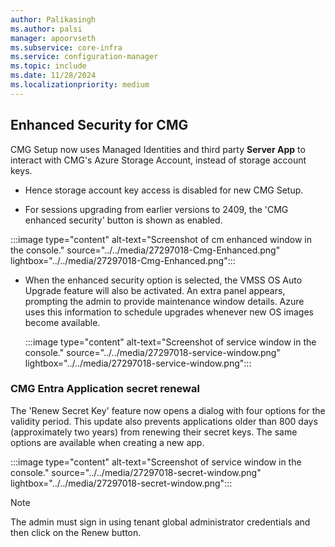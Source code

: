 ```yaml
---
author: Palikasingh
ms.author: palsi
manager: apoorvseth
ms.subservice: core-infra
ms.service: configuration-manager
ms.topic: include
ms.date: 11/28/2024
ms.localizationpriority: medium
---
```



## <a name="bkmk_CMGSecurity"></a>Enhanced Security for CMG


CMG Setup now uses Managed Identities and third party **Server App** to interact with CMG's Azure Storage Account, instead of storage account keys.
 - Hence storage account key access is disabled for new CMG Setup.

 - 	For sessions upgrading from earlier versions to 2409, the 'CMG enhanced security' button is shown as enabled.
   
   :::image type="content" alt-text="Screenshot of cm enhanced window in the console." source="../../media/27297018-Cmg-Enhanced.png" lightbox="../../media/27297018-Cmg-Enhanced.png":::
    
 - When the enhanced security option is selected, the VMSS OS Auto Upgrade feature will also be activated. An extra panel appears, prompting the admin to provide maintenance window details. Azure uses this information to schedule upgrades whenever new OS images become available.

   :::image type="content" alt-text="Screenshot of service window in the console." source="../../media/27297018-service-window.png" lightbox="../../media/27297018-service-window.png":::


### CMG Entra Application secret renewal

The 'Renew Secret Key' feature now opens a dialog with four options for the validity period. This update also prevents applications older than 800 days (approximately two years) from renewing their secret keys. The same options are available when creating a new app.

   :::image type="content" alt-text="Screenshot of service window in the console." source="../../media/27297018-secret-window.png" lightbox="../../media/27297018-secret-window.png":::

>[!NOTE]
>The admin must sign in using tenant global administrator credentials and then click on the Renew button.

